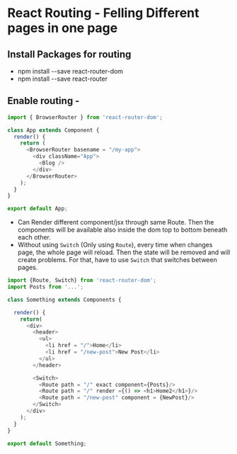 # React Routing - Felling Different pages in one page

## Install Packages for routing
- npm install --save react-router-dom
- npm install --save react-router

## Enable routing - 
```js
import { BrowserRouter } from 'react-router-dom';

class App extends Component {
  render() {
    return (
      <BrowserRouter basename = "/my-app">
        <div className="App">
          <Blog />
        </div>
      </BrowserRouter>
    );
  }
}

export default App;
```
- Can Render different component/jsx through same Route. Then the components will be available also inside the dom top to bottom beneath each other.
- Without using `Switch` (Only using `Route`), every time when changes page, the whole page will reload. Then the state will be removed and will create problems. For that, have to use `Switch` that switches between pages.
```js
import {Route, Switch} from 'react-router-dom';
import Posts from '...';

class Something extends Components {

  render() {
    return(
      <div>
        <header>
          <ul>
            <li href = "/">Home</li>
            <li href = "/new-post">New Post</li>
          </ul>
        </header>

        <Switch>
          <Route path = "/" exact component={Posts}/>
          <Route path = "/" render ={() => <h1>Home2</h1>}/>
          <Route path = "/new-post" component = {NewPost}/>
        </Switch>
      </div>
    );
  }
}

export default Something;
```

